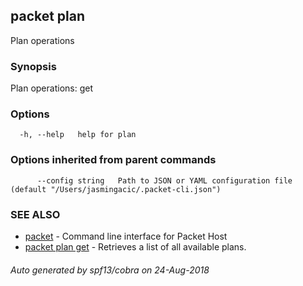 ## packet plan

Plan operations

### Synopsis

Plan operations: get

### Options

```
  -h, --help   help for plan
```

### Options inherited from parent commands

```
      --config string   Path to JSON or YAML configuration file (default "/Users/jasmingacic/.packet-cli.json")
```

### SEE ALSO

* [packet](packet.md)	 - Command line interface for Packet Host
* [packet plan get](packet_plan_get.md)	 - Retrieves a list of all available plans.

###### Auto generated by spf13/cobra on 24-Aug-2018
